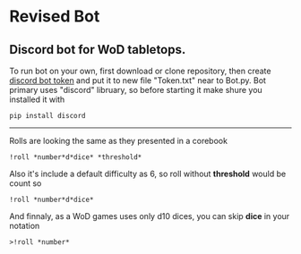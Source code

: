 # Revised Bot
## Discord bot for WoD tabletops.

To run bot on your own, first download or clone repository, then create [discord bot token](https://discord.com/developers/applications) and put it to new file "Token.txt" near to Bot.py.
Bot primary uses "discord" libruary, so before starting it make shure you installed it with
```
pip install discord
```
____
Rolls are looking the same as they presented in a corebook
```
!roll *number*d*dice* *threshold*
```
Also it's include a default difficulty as 6, so roll without **threshold** would be count so
```
!roll *number*d*dice*
```
And finnaly, as a WoD games uses only d10 dices, you can skip **dice** in your notation
```
>!roll *number*
```
